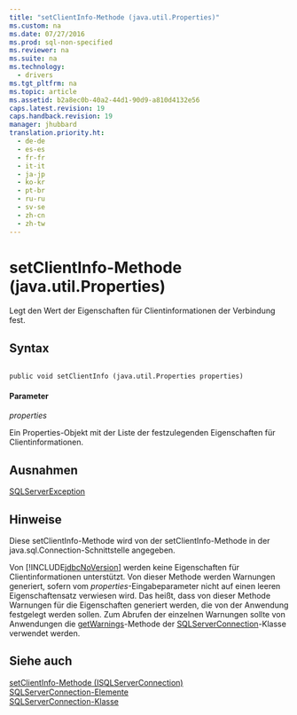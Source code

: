 ```yaml
---
title: "setClientInfo-Methode (java.util.Properties)"
ms.custom: na
ms.date: 07/27/2016
ms.prod: sql-non-specified
ms.reviewer: na
ms.suite: na
ms.technology: 
  - drivers
ms.tgt_pltfrm: na
ms.topic: article
ms.assetid: b2a8ec0b-40a2-44d1-90d9-a810d4132e56
caps.latest.revision: 19
caps.handback.revision: 19
manager: jhubbard
translation.priority.ht: 
  - de-de
  - es-es
  - fr-fr
  - it-it
  - ja-jp
  - ko-kr
  - pt-br
  - ru-ru
  - sv-se
  - zh-cn
  - zh-tw
---
```

# setClientInfo-Methode (java.util.Properties)
  Legt den Wert der Eigenschaften für Clientinformationen der Verbindung fest.  
  
## Syntax  
  
```  
  
public void setClientInfo (java.util.Properties properties)  
```  
  
#### Parameter  
 *properties*  
  
 Ein Properties\-Objekt mit der Liste der festzulegenden Eigenschaften für Clientinformationen.  
  
## Ausnahmen  
 [SQLServerException](../content/SQLServerException-Class.md)  
  
## Hinweise  
 Diese setClientInfo\-Methode wird von der setClientInfo\-Methode in der java.sql.Connection\-Schnittstelle angegeben.  
  
 Von [!INCLUDE[jdbcNoVersion](../content/includes/jdbcNoVersion_md.md)] werden keine Eigenschaften für Clientinformationen unterstützt. Von dieser Methode werden Warnungen generiert, sofern vom *properties*\-Eingabeparameter nicht auf einen leeren Eigenschaftensatz verwiesen wird. Das heißt, dass von dieser Methode Warnungen für die Eigenschaften generiert werden, die von der Anwendung festgelegt werden sollen. Zum Abrufen der einzelnen Warnungen sollte von Anwendungen die [getWarnings](../content/getWarnings-Method--SQLServerConnection-.md)\-Methode der [SQLServerConnection](../content/SQLServerConnection-Class.md)\-Klasse verwendet werden.  
  
## Siehe auch  
 [setClientInfo-Methode &#40;ISQLServerConnection&#41;](../content/setClientInfo-Method--SQLServerConnection-.md)   
 [SQLServerConnection-Elemente](../content/SQLServerConnection-Members.md)   
 [SQLServerConnection-Klasse](../content/SQLServerConnection-Class.md)  
  
  